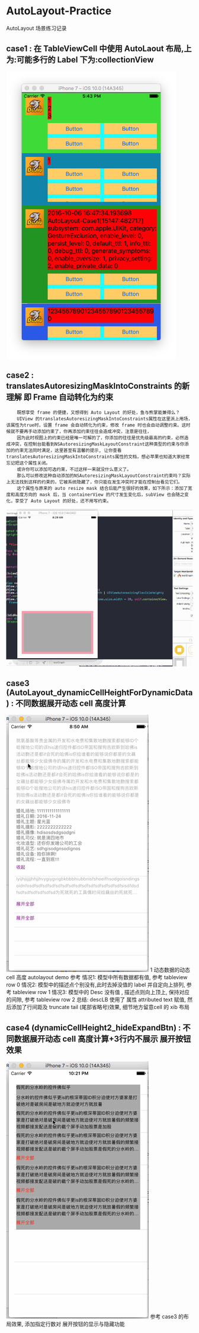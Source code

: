 # AutoLayout-Practice
AutoLayout 场景练习记录

## case1 : 在 TableViewCell 中使用 AutoLaout 布局,上为:可能多行的 Label 下为:collectionView
![image](https://github.com/Jacob-LJ/AutoLayout-Practice/raw/master/Pics/Snip20161006_4.png)


## case2 : translatesAutoresizingMaskIntoConstraints 的新理解  即 Frame 自动转化为约束
        既想享受 frame 的便捷，又想得到 Auto Layout 的好处，鱼与熊掌能兼得么？
        UIView 的translatesAutoresizingMaskIntoConstraints属性在这里派上用场，该属性为true时，设置 frame 会自动转化为约束，修改 frame 时也会自动调整约束。这时候就不要再手动添加约束了，你再添加约束往往会造成冲突，注意是往往，
        因为此时视图上的约束已经是唯一可解的了，你添加的往往是优先级最高的约束，必然造成冲突，在控制台能看到NSAutoresizingMaskLayoutConstraint这种类型的约束与你添加的约束无法同时满足，这里甚至有温馨的提示, 让你查看translatesAutoresizingMaskIntoConstraints属性的文档，想必苹果也知道大家经常忘记把这个属性关闭。
        或许你可以添加可选约束，不过这样一来就没什么意义了。
        那么可以修改这种自动添加的NSAutoresizingMaskLayoutConstraint约束吗？实际上无法找到这样的约束的，它被系统隐藏了，你只能在发生冲突时才能在控制台看见它们。
        这个属性与原来的 auto resize mask 结合后能产生很好的效果，如下所示：添加了宽度和高度方向的 mask 后，当 containerView 的尺寸发生变化后，subView 也会随之变化，享受了 Auto Layout 的好处，还不用写约束。
![image](https://github.com/Jacob-LJ/AutoLayout-Practice/raw/master/Pics/AutoLayoutTest1.gif)

## case3 (AutoLayout_dynamicCellHeightForDynamicData) : 不同数据展开动态 cell 高度计算
![image](https://github.com/Jacob-LJ/AutoLayout-Practice/raw/master/Pics/AutoLayout_dynamicCellHeightForDynamicData.gif)
    1 动态数据的动态 cell 高度 autolayout demo 参考
    情况1: 模型中所有数据都有值, 参考 tableview row 0
    情况2: 模型中的描述点个别没有,此时去掉没值的 label 并自定向上排列, 参考 tableview row 1
    情况3: 模型中的 Desc 没有值 , 描述点则向上顶上, 保持对应的间隙, 参考 tableview row 2
    总结: descLB 使用了 属性 attributed text 赋值, 然后添加了行间距及 truncate tail (尾部省略号)效果, 细节地方留意cell 的 xib 布局

## case4 (dynamicCellHeight2_hideExpandBtn) : 不同数据展开动态 cell 高度计算+3行内不展示 展开按钮效果
![image](https://github.com/Jacob-LJ/AutoLayout-Practice/raw/master/Pics/dynamicCellHeight2_hideExpandBtn.gif)
    参考 case3 的布局效果, 添加指定行数对 展开按钮的显示与隐藏功能

